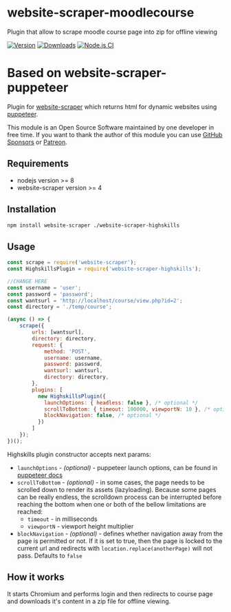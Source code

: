 # website-scraper-moodlecourse
Plugin that allow to scrape moodle course page into zip for offline viewing 

[![Version](https://img.shields.io/npm/v/website-scraper-puppeteer.svg?style=flat)](https://www.npmjs.org/package/website-scraper-puppeteer)
[![Downloads](https://img.shields.io/npm/dm/website-scraper-puppeteer.svg?style=flat)](https://www.npmjs.org/package/website-scraper-puppeteer)
[![Node.js CI](https://github.com/website-scraper/website-scraper-puppeteer/actions/workflows/node.js.yml/badge.svg)](https://github.com/website-scraper/website-scraper-puppeteer)

# Based on website-scraper-puppeteer
Plugin for [website-scraper](https://github.com/website-scraper/node-website-scraper) which returns html for dynamic websites using [puppeteer](https://github.com/puppeteer/puppeteer).

This module is an Open Source Software maintained by one developer in free time. If you want to thank the author of this module you can use [GitHub Sponsors](https://github.com/sponsors/s0ph1e) or [Patreon](https://www.patreon.com/s0ph1e).

## Requirements
* nodejs version >= 8
* website-scraper version >= 4

## Installation
```sh
npm install website-scraper ./website-scraper-highskills
```

## Usage
```javascript
const scrape = require('website-scraper');
const HighskillsPlugin = require('website-scraper-highskills');

//CHANGE HERE
const username = 'user';
const password = 'password';
const wantsurl = 'http://localhost/course/view.php?id=2';
const directory = './temp/course';

(async () => {
    scrape({
		urls: [wantsurl],
		directory: directory,
		request: {
			method: 'POST',
			username: username,
			password: password,
			wantsurl: wantsurl,
			directory: directory,
		},
		plugins: [ 
		  new HighskillsPlugin({
			launchOptions: { headless: false }, /* optional */
			scrollToBottom: { timeout: 100000, viewportN: 10 }, /* optional */
			blockNavigation: false, /* optional */
		  })
		]
	});
})();
```
Highskills plugin constructor accepts next params:
* `launchOptions` - *(optional)* - puppeteer launch options, can be found in [puppeteer docs](https://github.com/puppeteer/puppeteer/blob/v1.20.0/docs/api.md#puppeteerlaunchoptions)
* `scrollToBottom` - *(optional)* - in some cases, the page needs to be scrolled down to render its assets (lazyloading). Because some pages can be really endless, the scrolldown process can be interrupted before reaching the bottom when one or both of the bellow limitations are reached:
    * `timeout` - in milliseconds
    * `viewportN` - viewport height multiplier
* `blockNavigation` - *(optional)* - defines whether navigation away from the page is permitted or not. If it is set to true, then the page is locked to the current url and redirects with `location.replace(anotherPage)` will not pass. Defaults to `false`

## How it works
It starts Chromium and performs login and then redirects to course page and downloads it's content in a zip file for offline viewing.
